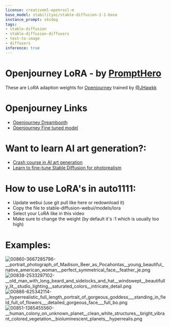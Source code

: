 ```yaml
---
license: creativeml-openrail-m
base_model: stabilityai/stable-diffusion-2-1-base
instance_prompt: sksdog
tags:
- stable-diffusion
- stable-diffusion-diffusers
- text-to-image
- diffusers
inference: true
---
```

# Openjourney LoRA - by [PromptHero](https://prompthero.com/?utm_source=huggingface&utm_medium=referral)

These are LoRA adaption weights for [Openjourney](https://huggingface.co/prompthero/openjourney) trained by [@JHawkk](https://prompthero.com/JHawkk)


# Openjourney Links
- [Openjourney Dreambooth](https://huggingface.co/prompthero/openjourney)
- [Openjourney Fine tuned model](https://huggingface.co/prompthero/openjourney-v2)

# Want to learn AI art generation?:
- [Crash course in AI art generation](https://prompthero.com/academy/prompt-engineering-course?utm_source=huggingface&utm_medium=referral)
- [Learn to fine-tune Stable Diffusion for photorealism](https://prompthero.com/academy/dreambooth-stable-diffusion-train-fine-tune-course?utm_source=huggingface&utm_medium=referral)

# How to use LoRA's in auto1111:
- Update webui (use git pull like here or redownload it)
- Copy the file to stable-diffusion-webui/models/lora
- Select your LoRA like in this video
- Make sure to change the weight (by default it's :1 which is usually too high)

# Examples:
![00860-3667285796-__portrait_photograph_of_Madison_Beer_as_Pocahontas__young_beautiful_native_american_woman__perfect_symmetrical_face__feather_je.png](https://s3.amazonaws.com/moonup/production/uploads/1675871175212-63265d019f9d19bfd4f45031.png)
![00838-2533297102-__old_man_with_long_beard_and_sidelocks_and_hat__windswept__beautifully_lit__studio_lighting__saturated_colors__intricate_detail.png](https://s3.amazonaws.com/moonup/production/uploads/1675871175232-63265d019f9d19bfd4f45031.png)
![00886-625342114-__hyperrealistic_full_length_portrait_of_gorgeous_goddess___standing_in_field_full_of_flowers___detailed_gorgeous_face___full_bo.png](https://s3.amazonaws.com/moonup/production/uploads/1675871175222-63265d019f9d19bfd4f45031.png)
![00851-1385455560-__human_colony_on_unknown_planet__clean_white_structures__bright_vibrant_colored_vegetation__bioluminescent_planets__hyperrealis.png](https://s3.amazonaws.com/moonup/production/uploads/1675871175227-63265d019f9d19bfd4f45031.png)
